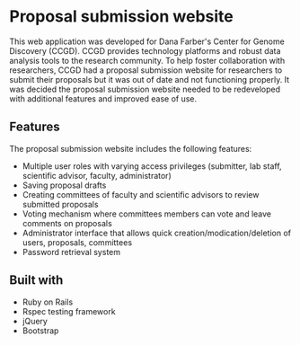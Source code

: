 # Proposal submission website
This web application was developed for Dana Farber's Center for Genome Discovery (CCGD). CCGD provides technology platforms and robust data analysis tools to the research community. To help foster collaboration with researchers, CCGD had a proposal submission website for researchers to submit their proposals but it was out of date and not functioning properly. It was decided the proposal submission website needed to be redeveloped with additional features and improved ease of use.

## Features
The proposal submission website includes the following features:
* Multiple user roles with varying access privileges (submitter, lab staff, scientific advisor, faculty, administrator)
* Saving proposal drafts
* Creating committees of faculty and scientific advisors to review submitted proposals
* Voting mechanism where committees members can vote and leave comments on proposals
* Administrator interface that allows quick creation/modication/deletion of users, proposals, committees
* Password retrieval system

## Built with
* Ruby on Rails
* Rspec testing framework
* jQuery
* Bootstrap
